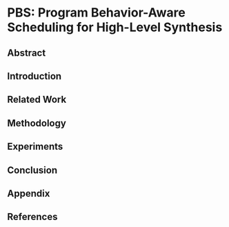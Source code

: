 # PBS: Program Behavior-Aware Scheduling for High-Level Synthesis

## Abstract

## Introduction

## Related Work

## Methodology

## Experiments

## Conclusion

## Appendix

## References